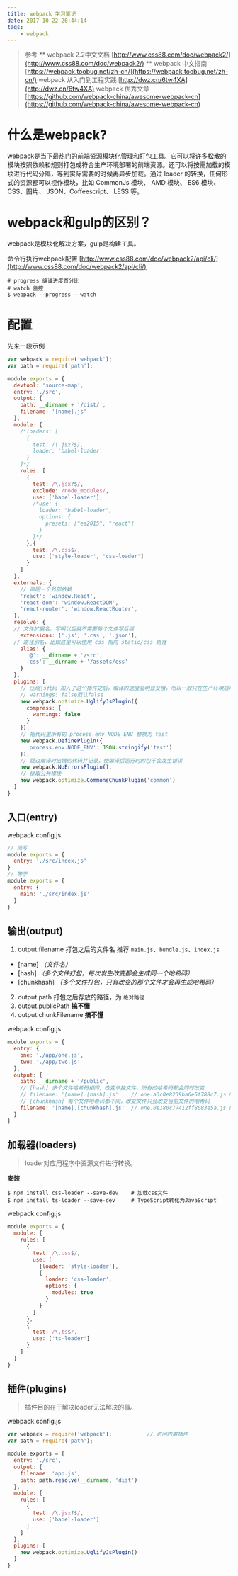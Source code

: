 ```yaml
---
title: webpack 学习笔记
date: 2017-10-22 20:44:14
tags:
    - webpack
---
```

> 参考
> ** webpack 2.2中文文档 [http://www.css88.com/doc/webpack2/](http://www.css88.com/doc/webpack2/) **
> webpack 中文指南 [https://webpack.toobug.net/zh-cn/](https://webpack.toobug.net/zh-cn/)
> webpack 从入门到工程实践 [http://dwz.cn/6tw4XA](http://dwz.cn/6tw4XA)
> webpack 优秀文章 [https://github.com/webpack-china/awesome-webpack-cn](https://github.com/webpack-china/awesome-webpack-cn)

# 什么是webpack?
webpack是当下最热门的前端资源模块化管理和打包工具。它可以将许多松散的模块按照依赖和规则打包成符合生产环境部署的前端资源。还可以将按需加载的模块进行代码分隔，等到实际需要的时候再异步加载。通过 loader 的转换，任何形式的资源都可以视作模块，比如 CommonJs 模块、 AMD 模块、 ES6 模块、CSS、图片、 JSON、Coffeescript、 LESS 等。

# webpack和gulp的区别？
webpack是模块化解决方案，gulp是构建工具。


命令行执行webpack配置 [http://www.css88.com/doc/webpack2/api/cli/](http://www.css88.com/doc/webpack2/api/cli/)
```shell
# progress 编译进度百分比
# watch 监控
$ webpack --progress --watch
```

# 配置

先来一段示例
```js
var webpack = require('webpack');
var path = require('path');

module.exports = {
  devtool: 'source-map',
  entry: './src',
  output: {
    path: __dirname + '/dist/',
    filename: '[name].js'
  },
  module: {
    /*loaders: [
      {
        test: /\.jsx?$/,
        loader: 'babel-loader'
      }
    ]*/
    rules: [
      {
        test: /\.jsx?$/,
        exclude: /node_modules/,
        use: ['babel-loader'],
        /*use: {
          loader: "babel-loader",
          options: {
            presets: ["es2015", "react"]
          }
        }*/
      },{
        test: /\.css$/,
        use: ['style-loader', 'css-loader']
      }
    ]
  },
  externals: {
    // 声明一个外部依赖
    'react': 'window.React',
    'react-dom': 'window.ReactDOM',
    'react-router': 'window.ReactRouter',
  },
  resolve: {
  // 文件扩展名，写明以后就不需要每个文件写后缀
    extensions: ['.js', '.css', '.json'],
  // 路径别名，比如这里可以使用 css 指向 static/css 路径
    alias: {
      '@': __dirname + '/src',
      'css': __dirname + '/assets/css'
    }
  },
  plugins: [
    // 压缩js代码 加入了这个插件之后，编译的速度会明显变慢，所以一般只在生产环境启用。
    // warnings: false默认false
    new webpack.optimize.UglifyJsPlugin({
      compress: {
        warnings: false
      }
    }),
    // 把代码里所有的 process.env.NODE_ENV 替换为 test
    new webpack.DefinePlugin({
      'process.env.NODE_ENV': JSON.stringify('test')
    }),
    // 跳过编译时出错的代码并记录，使编译后运行时的包不会发生错误
    new webpack.NoErrorsPlugin(),
    // 提取公共模块
    new webpack.optimize.CommonsChunkPlugin('common')
  ]
}
```

## 入口(entry)

webpack.config.js
```js
// 简写
module.exports = {
  entry: './src/index.js'
}
// 等于
module.exports = {
  entry: {
    main: './src/index.js'
  }
}
```

## 输出(output)

1. output.filename 打包之后的文件名 推荐 `main.js`、`bundle.js`、`index.js`
  * [name]              *（文件名）*
  * [hash]              *（多个文件打包，每次发生改变都会生成同一个哈希码）*
  * [chunkhash]         *（多个文件打包，只有改变的那个文件才会再生成哈希码）*

2. output.path 打包之后存放的路径，为 `绝对路径`
3. output.publicPath **搞不懂**
4. output.chunkFilename **搞不懂**

webpack.config.js
```js
module.exports = {
  entry: {
    one: './app/one.js',
    two: './app/two.js'
  },
  output: {
    path: __dirname + '/public',
    // [hash] 多个文件哈希码相同，改变单独文件，所有的哈希码都会同时改变
    // filename: '[name].[hash].js'    // one.a3c0e8239ba6e5f788c7.js && two.a3c0e8239ba6e5f788c7.js
    // [chunkhash] 每个文件哈希码都不同，改变文件只会改变当前文件的哈希码
    filename: '[name].[chunkhash].js'  // one.0e180c77412ff8083e5a.js && two.5b800ad2b18951ff60fa.js
  }
}
```

## 加载器(loaders)
> loader对应用程序中资源文件进行转换。

**安装**
```shell
$ npm install css-loader --save-dev    # 加载css文件
$ npm install ts-loader --save-dev     # TypeScript转化为JavaScript
```

webpack.config.js
```js
module.exports = {
  module: {
    rules: [
      {
        test: /\.css$/,
        use: [
          {loader: 'style-loader'},
          {
            loader: 'css-loader',
            options: {
              modules: true
            }
          }
        ]
      },
      {
        test: /\.ts$/,
        use: ['ts-loader']
      }
    ]
  }
}
```

## 插件(plugins)
> 插件目的在于解决loader无法解决的事。

webpack.config.js
```js
var webpack = require('webpack');           // 访问内置插件
var path = require('path');

module,exports = {
  entry: './src',
  output: {
    filename: 'app.js',
    path: path.resolve(__dirname, 'dist')
  },
  module: {
    rules: [
      {
        test: /\.jsx?$/,
        use: ['babel-loader']
      }
    ]
  },
  plugins: [
    new webpack.optimize.UglifyJsPlugin()
  ]
}
```
